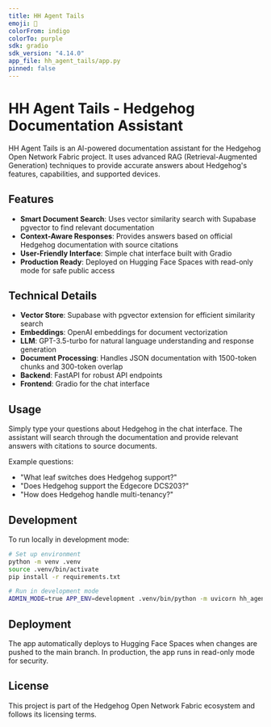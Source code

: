 ```yaml
---
title: HH Agent Tails
emoji: 🦔
colorFrom: indigo
colorTo: purple
sdk: gradio
sdk_version: "4.14.0"
app_file: hh_agent_tails/app.py
pinned: false
---
```


# HH Agent Tails - Hedgehog Documentation Assistant

HH Agent Tails is an AI-powered documentation assistant for the Hedgehog Open Network Fabric project. It uses advanced RAG (Retrieval-Augmented Generation) techniques to provide accurate answers about Hedgehog's features, capabilities, and supported devices.

## Features

- **Smart Document Search**: Uses vector similarity search with Supabase pgvector to find relevant documentation
- **Context-Aware Responses**: Provides answers based on official Hedgehog documentation with source citations
- **User-Friendly Interface**: Simple chat interface built with Gradio
- **Production Ready**: Deployed on Hugging Face Spaces with read-only mode for safe public access

## Technical Details

- **Vector Store**: Supabase with pgvector extension for efficient similarity search
- **Embeddings**: OpenAI embeddings for document vectorization
- **LLM**: GPT-3.5-turbo for natural language understanding and response generation
- **Document Processing**: Handles JSON documentation with 1500-token chunks and 300-token overlap
- **Backend**: FastAPI for robust API endpoints
- **Frontend**: Gradio for the chat interface

## Usage

Simply type your questions about Hedgehog in the chat interface. The assistant will search through the documentation and provide relevant answers with citations to source documents.

Example questions:
- "What leaf switches does Hedgehog support?"
- "Does Hedgehog support the Edgecore DCS203?"
- "How does Hedgehog handle multi-tenancy?"

## Development

To run locally in development mode:
```bash
# Set up environment
python -m venv .venv
source .venv/bin/activate
pip install -r requirements.txt

# Run in development mode
ADMIN_MODE=true APP_ENV=development .venv/bin/python -m uvicorn hh_agent_tails.app:app --reload
```

## Deployment

The app automatically deploys to Hugging Face Spaces when changes are pushed to the main branch. In production, the app runs in read-only mode for security.

## License

This project is part of the Hedgehog Open Network Fabric ecosystem and follows its licensing terms.